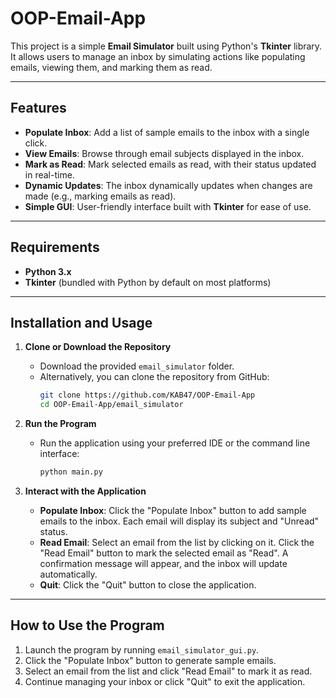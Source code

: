 # OOP-Email-App

This project is a simple **Email Simulator** built using Python's **Tkinter** library. It allows users to manage an inbox by simulating actions like populating emails, viewing them, and marking them as read.

---

## Features

- **Populate Inbox**: Add a list of sample emails to the inbox with a single click.  
- **View Emails**: Browse through email subjects displayed in the inbox.  
- **Mark as Read**: Mark selected emails as read, with their status updated in real-time.  
- **Dynamic Updates**: The inbox dynamically updates when changes are made (e.g., marking emails as read).  
- **Simple GUI**: User-friendly interface built with **Tkinter** for ease of use.  

---

## Requirements

- **Python 3.x**  
- **Tkinter** (bundled with Python by default on most platforms)

---

## Installation and Usage

1. **Clone or Download the Repository**
   - Download the provided `email_simulator` folder.
   - Alternatively, you can clone the repository from GitHub:
     ```bash
     git clone https://github.com/KAB47/OOP-Email-App
     cd OOP-Email-App/email_simulator
     ```

2. **Run the Program**
   - Run the application using your preferred IDE or the command line interface:
     ```bash
     python main.py
     ```

3. **Interact with the Application**
   - **Populate Inbox**: Click the "Populate Inbox" button to add sample emails to the inbox. Each email will display its subject and "Unread" status.
   - **Read Email**: Select an email from the list by clicking on it. Click the "Read Email" button to mark the selected email as "Read". A confirmation message will appear, and the inbox will update automatically.
   - **Quit**: Click the "Quit" button to close the application.

---

## How to Use the Program

1. Launch the program by running `email_simulator_gui.py`.
2. Click the "Populate Inbox" button to generate sample emails.
3. Select an email from the list and click "Read Email" to mark it as read.
4. Continue managing your inbox or click "Quit" to exit the application.




